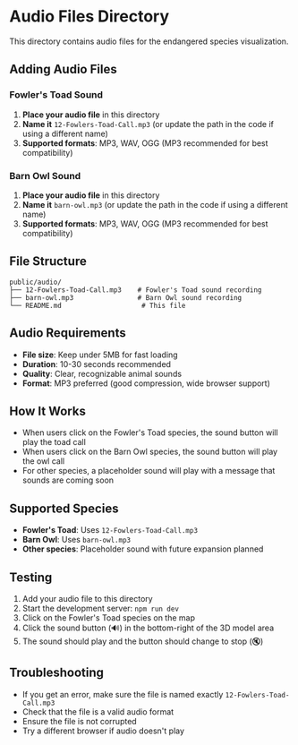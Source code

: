 # Audio Files Directory

This directory contains audio files for the endangered species visualization.

## Adding Audio Files

### Fowler's Toad Sound

1. **Place your audio file** in this directory
2. **Name it** `12-Fowlers-Toad-Call.mp3` (or update the path in the code if using a different name)
3. **Supported formats**: MP3, WAV, OGG (MP3 recommended for best compatibility)

### Barn Owl Sound

1. **Place your audio file** in this directory
2. **Name it** `barn-owl.mp3` (or update the path in the code if using a different name)
3. **Supported formats**: MP3, WAV, OGG (MP3 recommended for best compatibility)

## File Structure

```
public/audio/
├── 12-Fowlers-Toad-Call.mp3    # Fowler's Toad sound recording
├── barn-owl.mp3                # Barn Owl sound recording
└── README.md                    # This file
```

## Audio Requirements

- **File size**: Keep under 5MB for fast loading
- **Duration**: 10-30 seconds recommended
- **Quality**: Clear, recognizable animal sounds
- **Format**: MP3 preferred (good compression, wide browser support)

## How It Works

- When users click on the Fowler's Toad species, the sound button will play the toad call
- When users click on the Barn Owl species, the sound button will play the owl call
- For other species, a placeholder sound will play with a message that sounds are coming soon

## Supported Species

- **Fowler's Toad**: Uses `12-Fowlers-Toad-Call.mp3`
- **Barn Owl**: Uses `barn-owl.mp3`
- **Other species**: Placeholder sound with future expansion planned

## Testing

1. Add your audio file to this directory
2. Start the development server: `npm run dev`
3. Click on the Fowler's Toad species on the map
4. Click the sound button (🔊) in the bottom-right of the 3D model area
5. The sound should play and the button should change to stop (🔇)

## Troubleshooting

- If you get an error, make sure the file is named exactly `12-Fowlers-Toad-Call.mp3`
- Check that the file is a valid audio format
- Ensure the file is not corrupted
- Try a different browser if audio doesn't play
